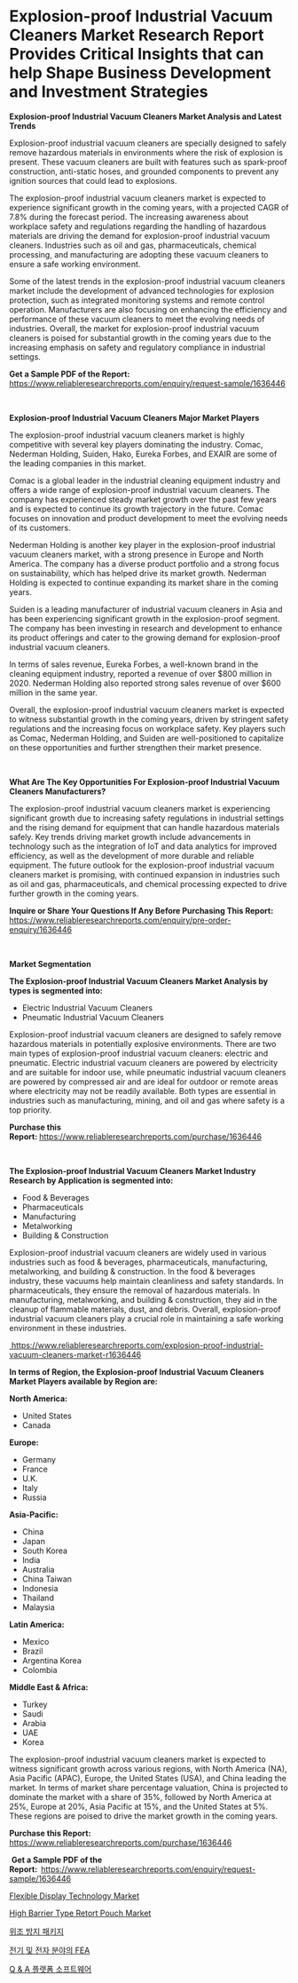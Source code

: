 <p><h1>Explosion-proof Industrial Vacuum Cleaners Market Research Report Provides Critical Insights that can help Shape Business Development and Investment Strategies</h1></p><p><strong>Explosion-proof Industrial Vacuum Cleaners Market Analysis and Latest Trends</strong></p>
<p><p>Explosion-proof industrial vacuum cleaners are specially designed to safely remove hazardous materials in environments where the risk of explosion is present. These vacuum cleaners are built with features such as spark-proof construction, anti-static hoses, and grounded components to prevent any ignition sources that could lead to explosions.</p><p>The explosion-proof industrial vacuum cleaners market is expected to experience significant growth in the coming years, with a projected CAGR of 7.8% during the forecast period. The increasing awareness about workplace safety and regulations regarding the handling of hazardous materials are driving the demand for explosion-proof industrial vacuum cleaners. Industries such as oil and gas, pharmaceuticals, chemical processing, and manufacturing are adopting these vacuum cleaners to ensure a safe working environment.</p><p>Some of the latest trends in the explosion-proof industrial vacuum cleaners market include the development of advanced technologies for explosion protection, such as integrated monitoring systems and remote control operation. Manufacturers are also focusing on enhancing the efficiency and performance of these vacuum cleaners to meet the evolving needs of industries. Overall, the market for explosion-proof industrial vacuum cleaners is poised for substantial growth in the coming years due to the increasing emphasis on safety and regulatory compliance in industrial settings.</p></p>
<p><strong>Get a Sample PDF of the Report:&nbsp;</strong> <a href="https://www.reliableresearchreports.com/enquiry/request-sample/1636446">https://www.reliableresearchreports.com/enquiry/request-sample/1636446</a></p>
<p>&nbsp;</p>
<p><strong>Explosion-proof Industrial Vacuum Cleaners Major Market Players</strong></p>
<p><p>The explosion-proof industrial vacuum cleaners market is highly competitive with several key players dominating the industry. Comac, Nederman Holding, Suiden, Hako, Eureka Forbes, and EXAIR are some of the leading companies in this market.</p><p>Comac is a global leader in the industrial cleaning equipment industry and offers a wide range of explosion-proof industrial vacuum cleaners. The company has experienced steady market growth over the past few years and is expected to continue its growth trajectory in the future. Comac focuses on innovation and product development to meet the evolving needs of its customers.</p><p>Nederman Holding is another key player in the explosion-proof industrial vacuum cleaners market, with a strong presence in Europe and North America. The company has a diverse product portfolio and a strong focus on sustainability, which has helped drive its market growth. Nederman Holding is expected to continue expanding its market share in the coming years.</p><p>Suiden is a leading manufacturer of industrial vacuum cleaners in Asia and has been experiencing significant growth in the explosion-proof segment. The company has been investing in research and development to enhance its product offerings and cater to the growing demand for explosion-proof industrial vacuum cleaners.</p><p>In terms of sales revenue, Eureka Forbes, a well-known brand in the cleaning equipment industry, reported a revenue of over $800 million in 2020. Nederman Holding also reported strong sales revenue of over $600 million in the same year.</p><p>Overall, the explosion-proof industrial vacuum cleaners market is expected to witness substantial growth in the coming years, driven by stringent safety regulations and the increasing focus on workplace safety. Key players such as Comac, Nederman Holding, and Suiden are well-positioned to capitalize on these opportunities and further strengthen their market presence.</p></p>
<p>&nbsp;</p>
<p><strong>What Are The Key Opportunities For Explosion-proof Industrial Vacuum Cleaners Manufacturers?</strong></p>
<p><p>The explosion-proof industrial vacuum cleaners market is experiencing significant growth due to increasing safety regulations in industrial settings and the rising demand for equipment that can handle hazardous materials safely. Key trends driving market growth include advancements in technology such as the integration of IoT and data analytics for improved efficiency, as well as the development of more durable and reliable equipment. The future outlook for the explosion-proof industrial vacuum cleaners market is promising, with continued expansion in industries such as oil and gas, pharmaceuticals, and chemical processing expected to drive further growth in the coming years.</p></p>
<p><strong>Inquire or Share Your Questions If Any Before Purchasing This Report:</strong> <a href="https://www.reliableresearchreports.com/enquiry/pre-order-enquiry/1636446">https://www.reliableresearchreports.com/enquiry/pre-order-enquiry/1636446</a></p>
<p>&nbsp;</p>
<p><strong>Market Segmentation</strong></p>
<p><strong>The Explosion-proof Industrial Vacuum Cleaners Market Analysis by types is segmented into:</strong></p>
<p><ul><li>Electric Industrial Vacuum Cleaners</li><li>Pneumatic Industrial Vacuum Cleaners</li></ul></p>
<p><p>Explosion-proof industrial vacuum cleaners are designed to safely remove hazardous materials in potentially explosive environments. There are two main types of explosion-proof industrial vacuum cleaners: electric and pneumatic. Electric industrial vacuum cleaners are powered by electricity and are suitable for indoor use, while pneumatic industrial vacuum cleaners are powered by compressed air and are ideal for outdoor or remote areas where electricity may not be readily available. Both types are essential in industries such as manufacturing, mining, and oil and gas where safety is a top priority.</p></p>
<p><strong>Purchase this Report:&nbsp;</strong><a href="https://www.reliableresearchreports.com/purchase/1636446">https://www.reliableresearchreports.com/purchase/1636446</a></p>
<p>&nbsp;</p>
<p><strong>The Explosion-proof Industrial Vacuum Cleaners Market Industry Research by Application is segmented into:</strong></p>
<p><ul><li>Food & Beverages</li><li>Pharmaceuticals</li><li>Manufacturing</li><li>Metalworking</li><li>Building & Construction</li></ul></p>
<p><p>Explosion-proof industrial vacuum cleaners are widely used in various industries such as food & beverages, pharmaceuticals, manufacturing, metalworking, and building & construction. In the food & beverages industry, these vacuums help maintain cleanliness and safety standards. In pharmaceuticals, they ensure the removal of hazardous materials. In manufacturing, metalworking, and building & construction, they aid in the cleanup of flammable materials, dust, and debris. Overall, explosion-proof industrial vacuum cleaners play a crucial role in maintaining a safe working environment in these industries.</p></p>
<p><a href="https://www.reliableresearchreports.com/explosion-proof-industrial-vacuum-cleaners-market-r1636446">&nbsp;https://www.reliableresearchreports.com/explosion-proof-industrial-vacuum-cleaners-market-r1636446</a></p>
<p><strong>In terms of Region, the Explosion-proof Industrial Vacuum Cleaners Market Players available by Region are:</strong></p>
<p>
    <p> <strong> North America: </strong>
        <ul>
            <li>United States</li>
            <li>Canada</li>
        </ul>
        </p> 
    <p> <strong> Europe: </strong>
        <ul>
            <li>Germany</li>
            <li>France</li>
            <li>U.K.</li>
            <li>Italy</li>
            <li>Russia</li>
        </ul>
        </p> 
    <p> <strong> Asia-Pacific: </strong>
        <ul>
            <li>China</li>
            <li>Japan</li>
            <li>South Korea</li>
            <li>India</li>
            <li>Australia</li>
            <li>China Taiwan</li>
            <li>Indonesia</li>
            <li>Thailand</li>
            <li>Malaysia</li>
        </ul>
        </p> 
    <p> <strong> Latin America: </strong>
        <ul>
            <li>Mexico</li>
            <li>Brazil</li>
            <li>Argentina Korea</li>
            <li>Colombia</li>
        </ul>
        </p> 
    <p> <strong> Middle East & Africa: </strong>
        <ul>
            <li>Turkey</li>
            <li>Saudi</li>
            <li>Arabia</li>
            <li>UAE</li>
            <li>Korea</li>
        </ul>
    </p>
    </p>
<p><p>The explosion-proof industrial vacuum cleaners market is expected to witness significant growth across various regions, with North America (NA), Asia Pacific (APAC), Europe, the United States (USA), and China leading the market. In terms of market share percentage valuation, China is projected to dominate the market with a share of 35%, followed by North America at 25%, Europe at 20%, Asia Pacific at 15%, and the United States at 5%. These regions are poised to drive the market growth in the coming years.</p></p>
<p><strong>Purchase this Report: </strong><a href="https://www.reliableresearchreports.com/purchase/1636446">https://www.reliableresearchreports.com/purchase/1636446</a></p>
<p>&nbsp;<strong>Get a Sample PDF of the Report:&nbsp;&nbsp;</strong><a href="https://www.reliableresearchreports.com/enquiry/request-sample/1636446">https://www.reliableresearchreports.com/enquiry/request-sample/1636446</a></p>
<p><strong></strong></p>
<p><p><a href="https://issuu.com/reportprime-2/docs/flexible-display-technology-market-size-2030.pptx">Flexible Display Technology Market</a></p><p><a href="https://github.com/lylyparadise/Market-Research-Report-List-3/blob/main/high-barrier-type-retort-pouch-market.md">High Barrier Type Retort Pouch Market</a></p><p><a href="https://medium.com/@dougschmidt26/%EC%9C%84%EC%A1%B0%EB%B0%A9%EC%A7%80-%ED%8C%A8%ED%82%A4%EC%A7%80-%EC%8B%9C%EC%9E%A5%EC%9D%80-%EC%8B%9C%EC%9E%A5-%EC%A0%90%EC%9C%A0%EC%9C%A8-%EC%8B%9C%EC%9E%A5-%EB%8F%99%ED%96%A5-%EB%B0%8F-%EC%8B%9C%EC%9E%A5-%EC%84%B1%EC%9E%A5%EC%97%90-%EA%B4%80%ED%95%9C-%EC%A0%95%EB%B3%B4%EB%A5%BC-%EC%A0%9C%EA%B3%B5%ED%95%A9%EB%8B%88%EB%8B%A4-2bf53f5fd278">위조 방지 패키지</a></p><p><a href="https://github.com/konokaryan/Market-Research-Report-List-1/blob/main/656321385048.md">전기 및 전자 분야의 FEA</a></p><p><a href="https://github.com/raap8632/Market-Research-Report-List-1/blob/main/514807783531.md">Q & A 플랫폼 소프트웨어</a></p></p>